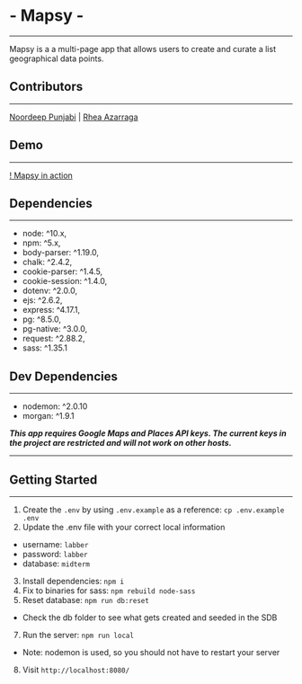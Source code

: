 # - Mapsy -
---
Mapsy is a a multi-page app that allows users to create and curate a list geographical data points.

## Contributors
---
[Noordeep Punjabi](https://github.com/noordeep-p)  | [Rhea Azarraga](https://github.com/Rheaazarraga)

## Demo
---

[! Mapsy in action](https://user-images.githubusercontent.com/84409001/139512360-55627278-b390-4d31-b09c-76521800f982.mp4)


## Dependencies
---
* node: ^10.x,
* npm: ^5.x,
* body-parser: ^1.19.0,
* chalk: ^2.4.2,
* cookie-parser: ^1.4.5,
* cookie-session: ^1.4.0,
* dotenv: ^2.0.0,
* ejs: ^2.6.2,
* express: ^4.17.1,
* pg: ^8.5.0,
* pg-native: ^3.0.0,
* request: ^2.88.2,
* sass: ^1.35.1
## Dev Dependencies
---
* nodemon: ^2.0.10
* morgan: ^1.9.1

***This app requires Google Maps and Places API keys. The current keys in the project are restricted and will not work on other hosts.***

---

## Getting Started
---

1. Create the `.env` by using `.env.example` as a reference: `cp .env.example .env`
2. Update the .env file with your correct local information 
  - username: `labber` 
  - password: `labber` 
  - database: `midterm`
3. Install dependencies: `npm i`
4. Fix to binaries for sass: `npm rebuild node-sass`
5. Reset database: `npm run db:reset`
  - Check the db folder to see what gets created and seeded in the SDB
7. Run the server: `npm run local`
  - Note: nodemon is used, so you should not have to restart your server
8. Visit `http://localhost:8080/`

